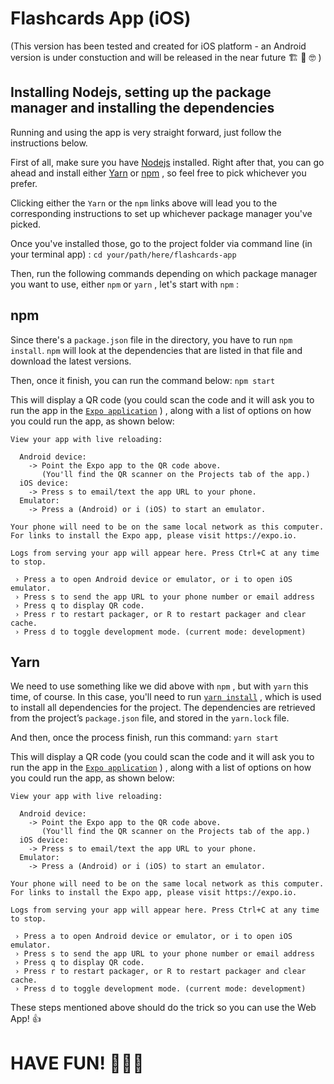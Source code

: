 
# Flashcards App (iOS)
(This version has been tested and created for iOS platform - an Android version is under constuction and will be released in the near future 🏗 🔨 🤓 )

## Installing Nodejs, setting up the package manager and installing the dependencies

Running and using the app is very straight forward, just follow the instructions below.

First of all, make sure you have [Nodejs](https://nodejs.org/en/) installed. Right after that, you can go ahead and install either [Yarn](https://yarnpkg.com/en/docs/install) or [npm](https://docs.npmjs.com/getting-started/installing-node) , so feel free to pick whichever you prefer.

Clicking either the `Yarn` or the `npm` links above will lead you to the corresponding instructions to set up whichever package manager you've picked.

Once you've installed those, go to the project folder via command line (in your terminal app) :
```cd your/path/here/flashcards-app ```

Then, run the following commands depending on which package manager you want to use, either `npm` or `yarn` , let's start with `npm` :

## npm

Since there's a `package.json` file in the directory, you have to run `npm install`. `npm` will look at the dependencies that are listed in that file and download the latest versions.

Then, once it finish, you can run the command below:
`npm start`

This will display a QR code (you could scan the code and it will ask you to run the app in the [`Expo application`](https://expo.io/) ) , along with a list of options on how you could run the app, as shown below:

```
View your app with live reloading:

  Android device:
    -> Point the Expo app to the QR code above.
       (You'll find the QR scanner on the Projects tab of the app.)
  iOS device:
    -> Press s to email/text the app URL to your phone.
  Emulator:
    -> Press a (Android) or i (iOS) to start an emulator.

Your phone will need to be on the same local network as this computer.
For links to install the Expo app, please visit https://expo.io.

Logs from serving your app will appear here. Press Ctrl+C at any time to stop.

 › Press a to open Android device or emulator, or i to open iOS emulator.
 › Press s to send the app URL to your phone number or email address
 › Press q to display QR code.
 › Press r to restart packager, or R to restart packager and clear cache.
 › Press d to toggle development mode. (current mode: development)

```
  
## Yarn

We need to use something like we did above with `npm` , but with `yarn` this time, of course. In this case, you'll need to run [`yarn install`](https://yarnpkg.com/en/docs/cli/install) , which is used to install all dependencies for the project. The dependencies are retrieved from the project’s `package.json` file, and stored in the `yarn.lock` file.

And then, once the process finish, run this command:
``` yarn start ```

This will display a QR code (you could scan the code and it will ask you to run the app in the [`Expo application`](https://expo.io/) ) , along with a list of options on how you could run the app, as shown below:

```
View your app with live reloading:

  Android device:
    -> Point the Expo app to the QR code above.
       (You'll find the QR scanner on the Projects tab of the app.)
  iOS device:
    -> Press s to email/text the app URL to your phone.
  Emulator:
    -> Press a (Android) or i (iOS) to start an emulator.

Your phone will need to be on the same local network as this computer.
For links to install the Expo app, please visit https://expo.io.

Logs from serving your app will appear here. Press Ctrl+C at any time to stop.

 › Press a to open Android device or emulator, or i to open iOS emulator.
 › Press s to send the app URL to your phone number or email address
 › Press q to display QR code.
 › Press r to restart packager, or R to restart packager and clear cache.
 › Press d to toggle development mode. (current mode: development)

```

These steps mentioned above should do the trick so you can use the Web App! :thumbsup:

# HAVE FUN! 👨🏻‍💻